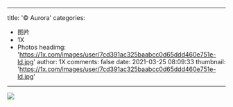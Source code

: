 
---
title: '© Aurora'
categories: 
 - 图片
 - 1X
 - Photos
headimg: 'https://1x.com/images/user/7cd391ac325baabcc0d65ddd460e751e-ld.jpg'
author: 1X
comments: false
date: 2021-03-25 08:09:33
thumbnail: 'https://1x.com/images/user/7cd391ac325baabcc0d65ddd460e751e-ld.jpg'
---

<div>   
<img src="https://1x.com/images/user/7cd391ac325baabcc0d65ddd460e751e-ld.jpg" referrerpolicy="no-referrer">  
</div>
            